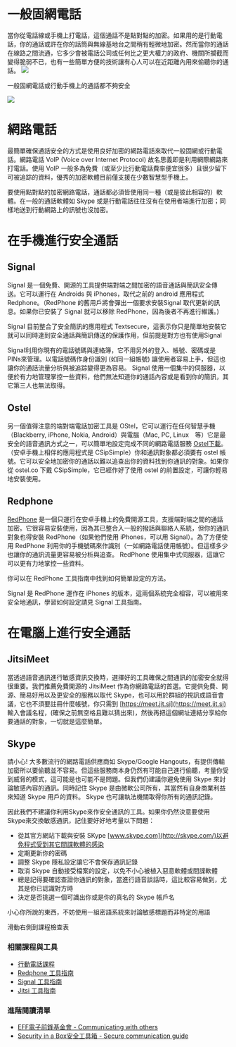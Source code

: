 一般固網電話
===========

當你從電話線或手機上打電話，這個通話不是點對點的加密。如果用的是行動電話，你的通話或許在你的話筒與無線基地台之間稍有輕微地加密。然而當你的通話在線路之間流通，它多少會被電話公司或任何比之更大權力的政府、機關所攔截而變得脆弱不已，也有一些簡單方便的技術讓有心人可以在近距離內用來偷聽你的通話。
![](call1.png)

一般固網電話或行動手機上的通話都不夠安全

![](msg1.png)

網路電話
=======
最簡單確保通話安全的方式是使用良好加密的網路電話來取代一般固網或行動電話。網路電話 VoIP (Voice over Internet Protocol) 故名思義即是利用網際網路來打電話。使用 VoIP 一般多為免費（或至少比行動電話費率便宜很多）且很少留下可被追踪的資料，優秀的加密軟體目前僅支援在少數智慧型手機上。

要使用點對點的加密網路電話，通話都必須皆使用同一種（或是彼此相容的）軟體。在一般的通話軟體如 Skype 或是行動電話往往沒有在使用者端進行加密；同樣地送到行動網路上的訊號也沒加密。

在手機進行安全通話 
================

Signal
---------

Signal 是一個免費、開源的工具提供端對端之間加密的語音通話與簡訊安全傳送。它可以運行在 Androids 與 iPhones，取代之前的 android 應用程式 Redphone。（RedPhone 的舊用戶將會彈出一個要求安裝Signal 取代更新的訊息。如果你已安裝了 Signal 就可以移除 RedPhone，因為後者不再進行維護。)

Signal 目前整合了安全簡訊的應用程式 Textsecure，這表示你只是簡單地安裝它就可以同時達到安全通話與簡訊傳送的保護作用，但前提是對方也有使用Signal

Signal利用你現有的電話號碼與連絡簿，它不用另外的登入、帳號、密碼或是PINs來管理。以電話號碼作身份識別 (如同一組帳號) 讓使用者容易上手，但這也讓你的通話流量分析與被追踪變得更為容易。 Signal 使用一個集中的伺服器，以便於有力地管理掌控一些資料，他們無法知道你的通話內容或是看到你的簡訊，其它第三人也無法取得。

Ostel
----------
另一個值得注意的端對端電話加密工具是 OStel，它可以運行在任何智慧手機（Blackberry, iPhone, Nokia, Android）與電腦（Mac, PC, Linux　等）它是最安全的語音通訊方式之一，可以簡單地設定完成不同的網路電話服務 [Ostel下載](https://ostel.co/)。（安卓手機上相伴的應用程式是 CSipSimple）你和通訊對象都必須要有 ostel 帳號。它可以安全地加密你的通話以難以追查出你的資料找到你通訊的對象。如果你從 ostel.co 下戴 CSipSimple，它已經作好了使用 ostel 的前置設定，可讓你輕易地安裝使用。

Redphone
------------

[RedPhone](https://play.google.com/store/apps/details?id=org.thoughtcrime.redphone) 是一個只運行在安卓手機上的免費開源工具，支援端對端之間的通話加密。它很容易安裝使用，因為其已整合入一般的撥話與聯絡人系統，但你的通訊對象也得安裝 RedPhone（如果他們使用 iPhones，可以用 Signal）。為了方便使用 RedPhone 利用你的手機號碼來作識別（一如網路電話使用帳號）。但這樣多少也讓你的通訊流量更容易被分析與追查。 RedPhone 使用集中式伺服器，這讓它可以更有力地掌控一些資料。

你可以在 RedPhone 工具指南中找到如何簡單設定的方法。

Signal 是 RedPhone 運作在 iPhones 的版本，這兩個系統完全相容，可以被用來安全地通訊，學習如何設定請見 Signal 工具指南。

在電腦上進行安全通話
==================

JitsiMeet
----------
當透過語音通訊進行敏感資訊交換時，選擇好的工具確保之間通訊的加密安全就得很重要。我們推薦免費開源的 JitsiMeet 作為你網路電話的首選。它提供免費、開源、簡易好用以及更安全的服務以取代 Skype，也可以用於群組的視訊或語音會議，它也不須要註冊什麼帳號，你只需到 [https://meet.jit.si](https://meet.jit.si) 輸入會議名程，(確保之前無空格且難以猜出來)，然後再把這個網址連結分享給你要通話的對象，一切就是這麼簡單。

Skype
--------
請小心! 大多數流行的網路電話供應商如 Skype/Google Hangouts，有提供傳輸加密所以要偷聽並不容易。但這些服務商本身仍然有可能自己進行偷聽，考量你受到威脅的模式，這可能是也可能不是問題。但我們仍建議你避免使用 Skype 來討論敏感內容的通訊。同時記住 Skype 是由微軟公司所有，其當然有自身商業利益來知道 Skype 用戶的資料。 Skype 也可讓執法機關取得你所有的通訊記錄。


因此我們不建議你利用Skype來作安全通訊的工具。如果你仍然決意要使用 Skype來交換敏感通訊，記住要好好地考量以下問題：
- 從其官方網站下載與安裝 SKype [www.skype.com](http://skype.com/)以避免程式受到其它間諜軟體的感染
- 定期更新你的密碼
- 調整 Skype 隱私設定讓它不會保存通訊記錄
- 取消 Skype 自動接受檔案的設定，以免不小心被植入惡意軟體或間諜軟體
- 總是記得要確認查證你通訊的對象，當進行語音談話時，這比較容易做到，尤其是你已認識對方時
- 決定是否挑選一個可識出你或是你的真名的 Skype 帳戶名

小心你所說的東西，不妨使用一組密語系統來討論敏感標題而非特定的用語

滑動右側到課程檢查表

### 相關課程與工具
- [行動電話課程](umbrella://lesson/mobile-phones)
- [Redphone 工具指南](umbrella://lesson/redphone)
- [Signal 工具指南](umbrella://lesson/signa)
- [Jitsi 工具指南](umbrella://lesson/jitsi)

### 進階閱讀清單
- [EFF電子前鋒基金會 - Communicating with others](https://ssd.eff.org/en/module/communicating-others)
- [Security in a Box安全工具箱 - Secure communication guide](https://securityinabox.org/en/guide/secure-communication)
